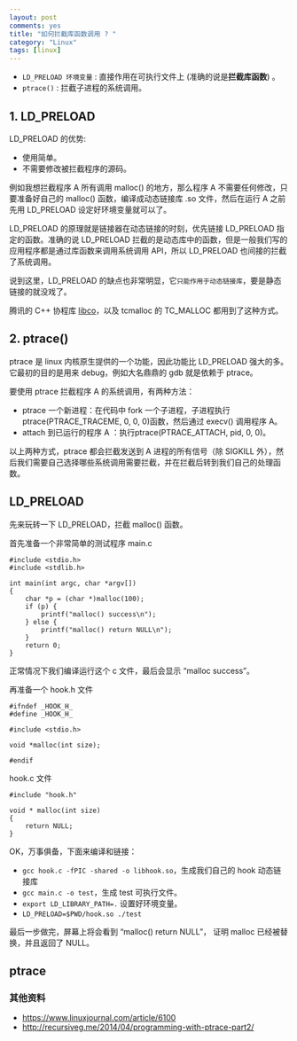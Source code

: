 ```yaml
---
layout: post
comments: yes
title: "如何拦截库函数调用 ? "
category: "Linux"
tags: [linux]
---
```


- `LD_PRELOAD 环境变量` : 直接作用在可执行文件上 (准确的说是**拦截库函数**) 。
- `ptrace()` : 拦截子进程的系统调用。


## 1. LD_PRELOAD

LD_PRELOAD 的优势:

- 使用简单。
- 不需要修改被拦截程序的源码。

例如我想拦截程序 A 所有调用 malloc() 的地方，那么程序 A 不需要任何修改，只要准备好自己的 malloc() 函数，编译成动态链接库 .so 文件，然后在运行 A 之前先用 LD_PRELOAD 设定好环境变量就可以了。

LD_PRELOAD 的原理就是链接器在动态链接的时刻，优先链接 LD_PRELOAD 指定的函数。准确的说 LD_PRELOAD 拦截的是动态库中的函数，但是一般我们写的应用程序都是通过库函数来调用系统调用 API，所以 LD_PRELOAD 也间接的拦截了系统调用。

说到这里，LD_PRELOAD 的缺点也非常明显，它`只能作用于动态链接库`，要是静态链接的就没戏了。

腾讯的 C++ 协程库 [libco](https://github.com/Tencent/libco)，以及 tcmalloc 的 TC_MALLOC 都用到了这种方式。

## 2. ptrace()

ptrace 是 linux 内核原生提供的一个功能，因此功能比 LD_PRELOAD 强大的多。它最初的目的是用来 debug，例如大名鼎鼎的 gdb 就是依赖于 ptrace。

要使用 ptrace 拦截程序 A 的系统调用，有两种方法：

* ptrace 一个新进程：在代码中 fork 一个子进程，子进程执行 ptrace(PTRACE_TRACEME, 0, 0, 0)函数，然后通过 execv() 调用程序 A。
* attach 到已运行的程序 A ：执行ptrace(PTRACE_ATTACH, pid, 0, 0)。


以上两种方式，ptrace 都会拦截发送到 A 进程的所有信号（除 SIGKILL 外），然后我们需要自己选择哪些系统调用需要拦截，并在拦截后转到我们自己的处理函数。


## LD_PRELOAD

先来玩转一下 LD_PRELOAD，拦截 malloc() 函数。

首先准备一个非常简单的测试程序 main.c
```
#include <stdio.h>
#include <stdlib.h>

int main(int argc, char *argv[])
{
    char *p = (char *)malloc(100);
    if (p) {
        printf("malloc() success\n");
    } else {
        printf("malloc() return NULL\n");
    }
    return 0;
}
```

正常情况下我们编译运行这个 c 文件，最后会显示 “malloc success”。

再准备一个 hook.h 文件
```
#ifndef _HOOK_H_
#define _HOOK_H_

#include <stdio.h>

void *malloc(int size);

#endif
```
hook.c 文件

```
#include "hook.h"

void * malloc(int size)
{
    return NULL;
}
```

OK，万事俱备，下面来编译和链接：

* `gcc hook.c -fPIC -shared -o libhook.so`，生成我们自己的 hook 动态链接库
* `gcc main.c -o test`，生成 test 可执行文件。
* `export LD_LIBRARY_PATH=.` 设置好环境变量。
* `LD_PRELOAD=$PWD/hook.so ./test`

最后一步做完，屏幕上将会看到 “malloc() return NULL”， 证明 malloc 已经被替换，并且返回了 NULL。


## ptrace


### 其他资料
* https://www.linuxjournal.com/article/6100
* http://recursiveg.me/2014/04/programming-with-ptrace-part2/



